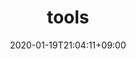 ---
title: "tools" # category name
date: 2020-01-19T21:04:11+09:00
description: 工具 # For SEO
category: devops # meta info appeared on a card bottom side. category in category
enableBio: true
---